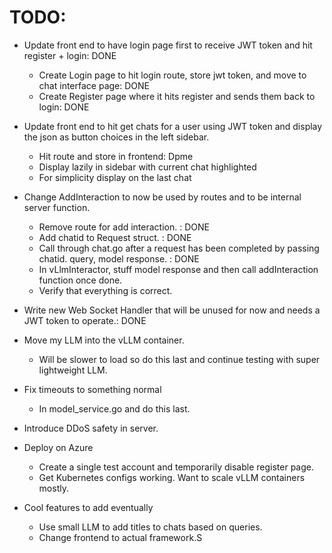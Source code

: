 # TODO:



- Update front end to have login page first to receive JWT token and hit register + login: DONE
  - Create Login page to hit login route, store jwt token, and move to chat interface page: DONE
  - Create Register page where it hits register and sends them back to login: DONE

- Update front end to hit get chats for a user using JWT token and display the json as button choices in the left sidebar.
  - Hit route and store in frontend: Dpme
  - Display lazily in sidebar with current chat highlighted
  - For simplicity display on the last chat

- Change AddInteraction to now be used by routes and to be internal server function.
  - Remove route for add interaction. : DONE
  - Add chatid to Request struct. : DONE
  - Call through chat.go after a request has been completed by passing chatid. query, model response. : DONE
  - In vLlmInteractor, stuff model response and then call addInteraction function once done.
  - Verify that everything is correct.

- Write new Web Socket Handler that will be unused for now and needs a JWT token to operate.: DONE

- Move my LLM into the vLLM container.
  - Will be slower to load so do this last and continue testing with super lightweight LLM.

- Fix timeouts to something normal
  - In model_service.go and do this last.

- Introduce DDoS safety in server.

- Deploy on Azure
  - Create a single test account and temporarily disable register page.
  - Get Kubernetes configs working. Want to scale vLLM containers mostly.

- Cool features to add eventually
  - Use small LLM to add titles to chats based on queries.
  - Change frontend to actual framework.S